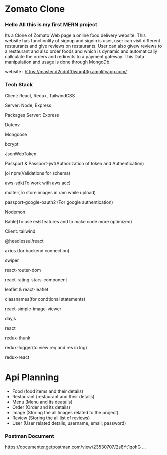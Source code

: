 <h1>Zomato Clone</h1>

<h3>Hello All this is my first MERN project</h3>

Its a Clone of Zomato Web page a online food delivery website. This website has functionlity of signup and signin is user, user can visit different restaurants and give reviews on restaurants. User can also givew reviews to a restaurant and also order foods and which is dynamic and automatically callculate the orders and redirects to a payment gateway. This Data manipulation and usage is done through MongoDb.

website :
https://master.d2cdoff0wuq43g.amplifyapp.com/

<h3>Tech Stack</h3>
Client: React, Redux, TailwindCSS

Server: Node, Express

Packages
Server:
Express

Dotenv

Mongoose

bcrypt

JsonWebToken

Passport & Passport-jwt(Authorization of token and Authentication)

joi npm(Validations for schema)

aws-sdk(To work with aws acc)

multer(To store images in ram while upload)

passport-google-oauth2 (For google authentication)

Nodemon

Bable(To use es6 features and to make code more optimized)

Client:
tailwind

@headlessui/react

axios (for backend connection)

swiper

react-router-dom

react-rating-stars-component

leaflet & react-leaflet

classnames(for condtional statements)

react-simple-image-viewer

dayjs

react

redux-thunk

redux-logger(to view req and res in log)

redux-react

# Api Planning
- Food (food items and their details)
- Restaurant (restaurant and their details)
- Menu (Menu and its deatails)
- Order (Order and its details)
- Image (Storing the all Images related to the project)
- Review (Storing the all list of reviews)
- User (User related details, username, email, password) 

<h3>Postman Document</h3>
https://documenter.getpostman.com/view/23530707/2s8Yt1qohG ...
 
